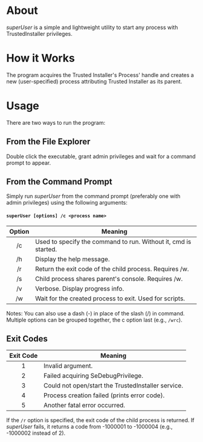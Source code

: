 # About
_superUser_ is a simple and lightweight utility to start any process with TrustedInstaller privileges.

# How it Works
The program acquires the Trusted Installer's Process' handle and creates a new (user-specified) process attributing Trusted Installer as its parent.

# Usage
There are two ways to run the program:

## From the File Explorer
Double click the executable, grant admin privileges and wait for a command prompt to appear.

## From the Command Prompt
Simply run _superUser_ from the command prompt (preferably one with admin privileges) using the following arguments:

#### ```superUser [options] /c <process name>```

|  Option |                         Meaning                                 |
|:-------:|-----------------------------------------------------------------|
|   /c    | Used to specify the command to run. Without it, cmd is started. |
|   /h    | Display the help message.                                       |
|   /r    | Return the exit code of the child process. Requires /w.         |
|   /s    | Child process shares parent's console. Requires /w.             |
|   /v    | Verbose. Display progress info.                                 |
|   /w    | Wait for the created process to exit. Used for scripts.         |

Notes: You can also use a dash (-) in place of the slash (/) in command.  
Multiple options can be grouped together, the c option last (e.g., `/wrc`).

## Exit Codes

| Exit Code |                      Meaning                       |
|:---------:|----------------------------------------------------|
|     1     | Invalid argument.                                  |
|     2     | Failed acquiring SeDebugPrivilege.                 |
|     3     | Could not open/start the TrustedInstaller service. |
|     4     | Process creation failed (prints error code).       |
|     5     | Another fatal error occurred.                      |

If the `/r` option is specified, the exit code of the child process is returned.
If _superUser_ fails, it returns a code from -1000001 to -1000004 (e.g., -1000002 instead of 2).
